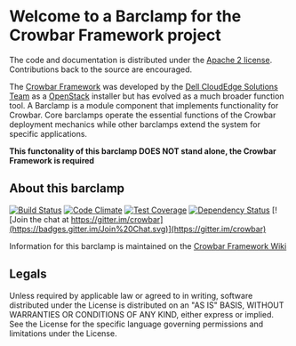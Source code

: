 Welcome to a Barclamp for the Crowbar Framework project
=======================================================

The code and documentation is distributed under the [Apache 2 license](http://www.apache.org/licenses/LICENSE-2.0.html).
Contributions back to the source are encouraged.

The [Crowbar Framework](https://github.com/crowbar/crowbar) was developed by the
[Dell CloudEdge Solutions Team](http://dell.com/openstack) as a [OpenStack](http://OpenStack.org) installer but has
evolved as a much broader function tool. A Barclamp is a module component that implements functionality for Crowbar.
Core barclamps operate the essential functions of the Crowbar deployment mechanics while other barclamps extend the
system for specific applications.

**This functonality of this barclamp DOES NOT stand alone, the Crowbar Framework is required**

About this barclamp
-------------------

[![Build Status](https://travis-ci.org/crowbar/barclamp-ntp.svg?branch=master)](https://travis-ci.org/crowbar/barclamp-ntp)
[![Code Climate](https://codeclimate.com/github/crowbar/barclamp-ntp/badges/gpa.svg)](https://codeclimate.com/github/crowbar/barclamp-ntp)
[![Test Coverage](https://codeclimate.com/github/crowbar/barclamp-ntp/badges/coverage.svg)](https://codeclimate.com/github/crowbar/barclamp-ntp)
[![Dependency Status](https://gemnasium.com/crowbar/barclamp-ntp.svg)](https://gemnasium.com/crowbar/barclamp-ntp)
[![Join the chat at https://gitter.im/crowbar](https://badges.gitter.im/Join%20Chat.svg)](https://gitter.im/crowbar)

Information for this barclamp is maintained on the [Crowbar Framework Wiki](https://github.com/crowbar/crowbar/wiki)

Legals
------

Unless required by applicable law or agreed to in writing, software distributed under the License is distributed on
an "AS IS" BASIS, WITHOUT WARRANTIES OR CONDITIONS OF ANY KIND, either express or implied. See the License for the
specific language governing permissions and limitations under the License.
